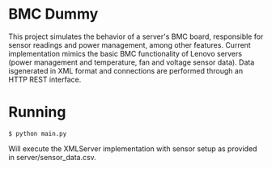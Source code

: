 
BMC Dummy
=========

This project simulates the behavior of a server's BMC board, responsible for
sensor readings and power management, among other features. Current
implementation mimics the basic BMC functionality of Lenovo servers (power
management and temperature, fan and voltage sensor data). Data isgenerated in
XML format and connections are performed through an HTTP REST interface.


Running
=======

``$ python main.py``

Will execute the XMLServer implementation with sensor setup as provided in
server/sensor\_data.csv.

